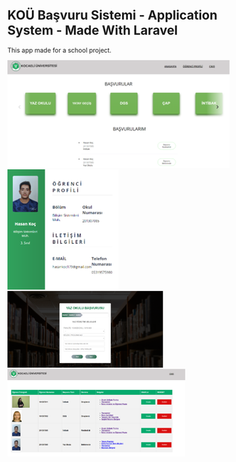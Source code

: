 # KOÜ Başvuru Sistemi - Application System - Made With Laravel

This app made for a school project.

<div class="row">
  <img src="images/Screenshot_1.png" width="500"/>
  <img src="images/Screenshot_2.png" width="250"/>
</div>
<div class="row">
  <img src="images/Screenshot_3.png" width="350"/>
  <img src="images/Screenshot_4.png" width="400"/>
</div>


